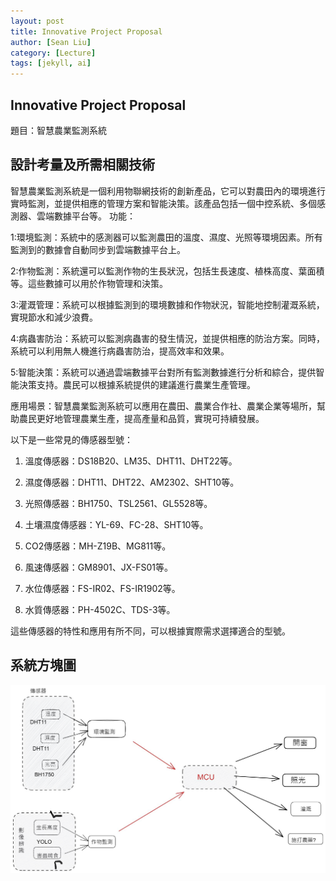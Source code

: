 ```yaml
---
layout: post
title: Innovative Project Proposal
author: [Sean Liu]
category: [Lecture]
tags: [jekyll, ai]
---
```

## Innovative Project Proposal
題目：智慧農業監測系統
## 設計考量及所需相關技術
智慧農業監測系統是一個利用物聯網技術的創新產品，它可以對農田內的環境進行實時監測，並提供相應的管理方案和智能決策。該產品包括一個中控系統、多個感測器、雲端數據平台等。
功能：

1:環境監測：系統中的感測器可以監測農田的溫度、濕度、光照等環境因素。所有監測到的數據會自動同步到雲端數據平台上。

2:作物監測：系統還可以監測作物的生長狀況，包括生長速度、植株高度、葉面積等。這些數據可以用於作物管理和決策。

3:灌溉管理：系統可以根據監測到的環境數據和作物狀況，智能地控制灌溉系統，實現節水和減少浪費。

4:病蟲害防治：系統可以監測病蟲害的發生情況，並提供相應的防治方案。同時，系統可以利用無人機進行病蟲害防治，提高效率和效果。

5:智能決策：系統可以通過雲端數據平台對所有監測數據進行分析和綜合，提供智能決策支持。農民可以根據系統提供的建議進行農業生產管理。

應用場景：智慧農業監測系統可以應用在農田、農業合作社、農業企業等場所，幫助農民更好地管理農業生產，提高產量和品質，實現可持續發展。


以下是一些常見的傳感器型號：

1. 溫度傳感器：DS18B20、LM35、DHT11、DHT22等。

2. 濕度傳感器：DHT11、DHT22、AM2302、SHT10等。

3. 光照傳感器：BH1750、TSL2561、GL5528等。

4. 土壤濕度傳感器：YL-69、FC-28、SHT10等。

5. CO2傳感器：MH-Z19B、MG811等。

6. 風速傳感器：GM8901、JX-FS01等。

7. 水位傳感器：FS-IR02、FS-IR1902等。

8. 水質傳感器：PH-4502C、TDS-3等。

這些傳感器的特性和應用有所不同，可以根據實際需求選擇適合的型號。
## 系統方塊圖
![](https://github.com/sean207cc/MCU-course/blob/4f2bf4805402b6c6c8edb8f1185eb4a162b382ac/images/1876449.jpg)
